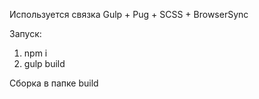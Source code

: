Используется связка Gulp + Pug + SCSS + BrowserSync

Запуск:
1) npm i
2) gulp build

Сборка в папке build